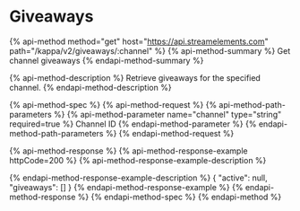 # Giveaways

{% api-method method="get" host="https://api.streamelements.com" path="/kappa/v2/giveaways/:channel" %} {% api-method-summary %} Get channel giveaways {% endapi-method-summary %}

{% api-method-description %} Retrieve giveaways for the specified channel. {% endapi-method-description %}

{% api-method-spec %} {% api-method-request %} {% api-method-path-parameters %} {% api-method-parameter name="channel" type="string" required=true %} Channel ID {% endapi-method-parameter %} {% endapi-method-path-parameters %} {% endapi-method-request %}

{% api-method-response %} {% api-method-response-example httpCode=200 %} {% api-method-response-example-description %}

{% endapi-method-response-example-description %}
{
    "active": null,
    "giveaways": []
}
{% endapi-method-response-example %} {% endapi-method-response %} {% endapi-method-spec %} {% endapi-method %}

